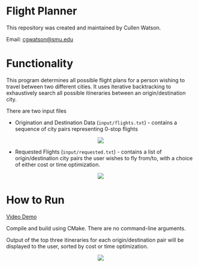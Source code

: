 # Flight Planner

This repository was created and maintained by Cullen Watson.

Email: cgwatson@smu.edu

# Functionality

This program determines all possible flight plans for a person wishing to travel between two different cities. It uses iterative backtracking to exhaustively search all possible itineraries between an origin/destination city.

There are two input files

* Origination and Destination Data (`input/flights.txt`) - contains a sequence of city pairs representing 0-stop flights 

<p align="center">
  <img src="https://user-images.githubusercontent.com/78247585/181829623-99c0ed43-1764-4c27-a3b4-11b30ee51d35.png">
</p>


* Requested Flights (`input/requested.txt`) - contains a list of origin/destination city pairs the user wishes to fly from/to, with a choice of either cost or time optimization.


<p align="center">
  <img src="https://user-images.githubusercontent.com/78247585/181829685-e4c742f9-bb23-4b35-882d-d2142e97b5d5.png">
</p>


# How to Run

[Video Demo](https://youtu.be/Cjz2g_a-Iig)

Compile and build using CMake. There are no command-line arguments. 

Output of the top three itineraries for each origin/destination pair will be displayed to the user, sorted by cost or time optimization.

<p align="center">
  <img src="https://user-images.githubusercontent.com/78247585/181829726-f269f5c5-a89e-4dac-ac81-50d219ccaa7a.png">
</p>

